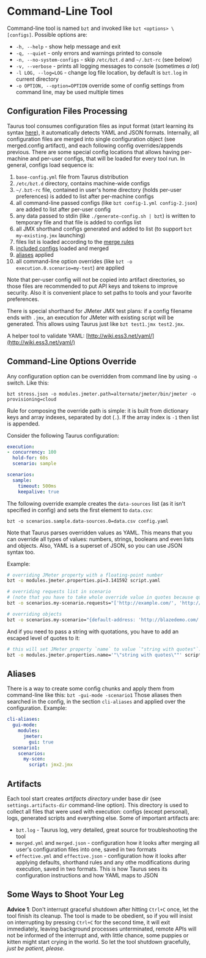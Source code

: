 # Command-Line Tool

Command-line tool is named `bzt` and invoked like `bzt <options> \[configs]`. Possible options are:

  - `-h, --help` - show help message and exit
  - `-q, --quiet` - only errors and warnings printed to console
  - `-n, --no-system-configs` - skip `/etc/bzt.d` and `~/.bzt-rc` (see below)
  - `-v, --verbose` - prints all logging messages to console (sometimes _a lot_)
  - `-l LOG, --log=LOG` - change log file location, by default is `bzt.log` in current directory
  - `-o OPTION, --option=OPTION` override some of config settings from command line, may be used multiple times

## Configuration Files Processing
Taurus tool consumes configuration files as input format (start learning its syntax [here](ConfigSyntax.md)), it automatically detects YAML and JSON formats. Internally, all configuration files are merged into single configuration object (see merged.config artifact), and each following config overrides/appends previous. There are some special config locations that allows having per-machine and per-user configs, that will be loaded for every tool run. In general, configs load sequence is:

  1. `base-config.yml` file from Taurus distribution
  1. `/etc/bzt.d` directory, contains machine-wide configs
  1. `~/.bzt-rc` file, contained in user's home directory (holds per-user preferences) is added to list after per-machine configs
  1. all command-line passed configs (like `bzt config-1.yml config-2.json`) are added to list after per-user config
  1. any data passed to stdin (like `./generate-config.sh | bzt`) is written to temporary file and that file is added to configs list
  1. all JMX shorthand configs generated and added to list (to support `bzt my-existing.jmx` launching)
  1. files list is loaded according to the [merge rules](ConfigSyntax.md#multiple-files-merging-rules)
  1. [included configs](ConfigSyntax.md#Included-Configs) loaded and merged
  1. [aliases](#aliases) applied
  1. all command-line option overrides (like `bzt -o execution.0.scenario=my-test`) are applied

Note that per-user config will not be copied into artifact directories, so those files are recommended to put API keys and tokens to improve security. Also it is convenient place to set paths to tools and your favorite preferences.

There is special shorthand for JMeter JMX test plans: if a config filename ends with `.jmx`, an execution for JMeter with existing script will be generated. This allows using Taurus just like `bzt test1.jmx test2.jmx`.

A helper tool to validate YAML: [http://wiki.ess3.net/yaml/](http://wiki.ess3.net/yaml/) 

## Command-Line Options Override
 
Any configuration option can be overridden from command line by using `-o`
switch. Like this:
```
bzt stress.json -o modules.jmeter.path=alternate/jmeter/bin/jmeter -o provisioning=cloud
```
Rule for composing the override path is simple: it is built from dictionary keys and array indexes, separated by dot (`.`). If the array index is `-1` then list is appended.

Consider the following Taurus configuration:
```yaml
execution:
- concurrency: 100
  hold-for: 60s
  scenario: sample

scenarios:
  sample:
    timeout: 500ms
    keepalive: true
```
The following override example creates the `data-sources` list (as it isn't specified in config) and sets the first element to `data.csv`:
```
bzt -o scenarios.sample.data-sources.0=data.csv config.yaml
```
Note that Taurus parses overridden values as YAML. This means that you can override all types of values: numbers,
strings, booleans and even lists and objects. Also, YAML is a superset of JSON, so you can use JSON syntax too.

Example:
```bash
# overriding JMeter property with a floating-point number
bzt -o modules.jmeter.properties.pi=3.141592 script.yaml

# overriding requests list in scenario
# (note that you have to take whole override value in quotes because quotes and brackets have special meaning in shell)
bzt -o scenarios.my-scenario.requests="['http://example.com/', 'http://blazedemo.com/']" script.yaml

# overriding objects
bzt -o scenarios.my-scenario="{default-address: 'http://blazedemo.com/', requests: ['/', '/reserve.php']}" script.yaml
```
And if you need to pass a string with quotations, you have to add an escaped level of quotes to it:
```bash
# this will set JMeter property `name` to value `"string with quotes"`.
bzt -o modules.jmeter.properties.name='"\"string with quotes\""' script.yaml
```

## Aliases

There is a way to create some config chunks and apply them from command-line like this: `bzt -gui-mode -scenario1`
Those aliases then searched in the config, in the section `cli-aliases` and applied over the configuration. Example:

```yaml
cli-aliases:
  gui-mode:
    modules:
      jmeter:
        gui: true
  scenario1:
    scenarios:
      my-scen:
        script: jmx2.jmx
```

## Artifacts

Each tool start creates _artifacts directory_ under base dir (see `settings.artifacts-dir` command-line option). This directory is used to collect all files that were used with execution: configs (except personal), logs, generated scripts and everything else. Some of important artifacts are:
 - `bzt.log` - Taurus log, very detailed, great source for troubleshooting the tool
 - `merged.yml` and `merged.json` - configuration how it looks after merging all user's configuration files into one, saved in two formats
 - `effective.yml` and `effective.json` - configuration how it looks after applying defaults, shorthand rules and any othe modifications during execution, saved in two formats. This is how Taurus sees its configuration instructions and how YAML maps to JSON


## Some Ways to Shoot Your Leg
__Advice 1__: Don't interrupt graceful shutdown after hitting `Ctrl+C` once, let the tool finish its cleanup. The tool is made to be obedient, so if you will insist on interrupting by pressing `Ctrl+C` for the second time, it will exit immediately, leaving background processes unterminated, remote APIs will not be informed of the interrupt and, with little chance, some puppies or kitten might start crying in the world. So let the tool shutdown gracefully, _just be patient, please_.

